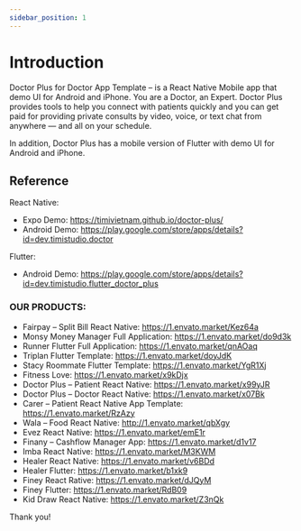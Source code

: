 ```yaml
---
sidebar_position: 1
---
```


# Introduction

Doctor Plus for Doctor App Template – is a React Native Mobile app that demo UI for Android and iPhone. You are a Doctor, an Expert. Doctor Plus provides tools to help you connect with patients quickly and you can get paid for providing private consults by video, voice, or text chat from anywhere — and all on your schedule.

In addition, Doctor Plus has a mobile version of Flutter with demo UI for Android and iPhone.

## Reference

React Native:

- Expo Demo: https://timivietnam.github.io/doctor-plus/
- Android Demo: https://play.google.com/store/apps/details?id=dev.timistudio.doctor

Flutter:

- Android Demo: https://play.google.com/store/apps/details?id=dev.timistudio.flutter_doctor_plus

### OUR PRODUCTS:

- Fairpay – Split Bill React Native: https://1.envato.market/Kez64a
- Monsy Money Manager Full Application: https://1.envato.market/do9d3k
- Runner Flutter Full Application: https://1.envato.market/qnAOaq
- Triplan Flutter Template: https://1.envato.market/doyJdK
- Stacy Roommate Flutter Template: https://1.envato.market/YgR1Xj
- Fitness Love: https://1.envato.market/x9kDjx
- Doctor Plus – Patient React Native: https://1.envato.market/x99yJR
- Doctor Plus – Doctor React Native: https://1.envato.market/x07Bk
- Carer – Patient React Native App Template: https://1.envato.market/RzAzy
- Wala – Food React Native: http://1.envato.market/qbXgy
- Evez React Native: https://1.envato.market/emE1r
- Finany – Cashflow Manager App: https://1.envato.market/d1v17
- Imba React Native: https://1.envato.market/M3KWM
- Healer React Native: https://1.envato.market/v6BDd
- Healer Flutter: https://1.envato.market/b1xk9
- Finey React Rative: https://1.envato.market/dJQyM
- Finey Flutter: https://1.envato.market/RdB09
- Kid Draw React Native: https://1.envato.market/Z3nQk

Thank you!
